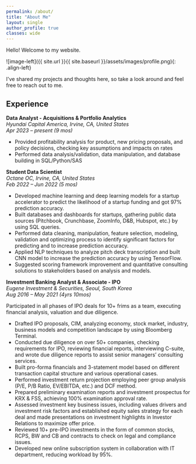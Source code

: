 ```yaml
---
permalink: /about/
title: "About Me"
layout: single
author_profile: true
classes: wide
---
```


Hello! Welcome to my website. 

![image-left]({{ site.url }}{{ site.baseurl }}/assets/images/profile.png){: .align-left} 

I've shared my projects and thoughts here, so take a look around and feel free to reach out to me.
<br />



## Experience
**Data Analyst - Acquisitions & Portfolio Analytics**      
*Hyundai Capital America, Irvine, CA, United States*     
*Apr 2023 – present (9 mos)*      
* Provided profitability analysis for product, new pricing proposals, and policy decisions, checking key assumptions and impacts on rates
* Performed data analysis/validation, data manipulation, and database building in SQL/Python/SAS

**Student Data Scientist**      
*Octane OC, Irvine, CA, United States*     
*Feb 2022 – Jun 2022 (5 mos)*      
* Developed machine learning and deep learning models for a startup accelerator to predict the likelihood of a startup funding and got 97% prediction accuracy.
* Built databases and dashboards for startups, gathering public data sources (Pitchbook, Crunchbase, ZoomInfo, D&B, Hubspot, etc.) by using SQL queries.
* Performed data cleaning, manipulation, feature selection, modeling, validation and optimizing process to identify significant factors for predicting and to increase prediction accuracy.
* Applied NLP techniques to analyze pitch deck transcription and built CNN model to increase the prediction accuracy by using TensorFlow.
* Suggested scoring framework improvement and quantitative consulting solutions to stakeholders based on analysis and models.
      
**Investment Banking Analyst & Associate - IPO**      
*Eugene Investment & Securities, Seoul, South Korea*      
*Aug 2016 – May 2021 (4yrs 10mos)*      

Participated in all phases of IPO deals for 10+ frims as a team, executing financial analysis, valuation and due diligence.
* Drafted IPO proposals, CIM, analyzing economy, stock market, industry, business models and competition landscape by using Bloomberg Terminal.
* Conducted due diligence on over 50+ companies, checking requirements for IPO, reviewing financial reports, interviewing C-suite, and wrote due diligence reports to assist senior managers’ consulting services.
* Built pro-forma financials and 3-statement model based on different transaction capital structure and various operational cases.
* Performed investment return projection employing peer group analysis (P/E, P/B Ratio, EV/EBITDA, etc.) and DCF method.
* Prepared preliminary examination reports and investment prospectus for KRX & FSS, achieving 100% examination approval rate.
* Assessed investment key business issues, including values drivers and investment risk factors and established equity sales strategy for each deal and made presentations on investment highlights in Investor Relations to maximize offer price.
* Reviewed 10+ pre-IPO investments in the form of common stocks, RCPS, BW and CB and contracts to check on legal and compliance issues.
* Developed new online subscription system in collaboration with IT department, reducing workload by 95%.



